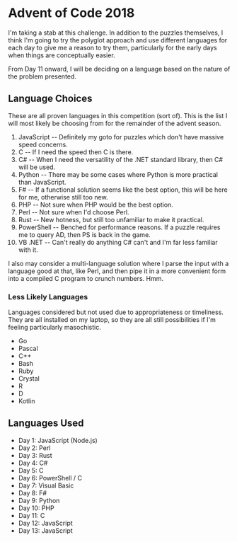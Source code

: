 # Advent of Code 2018

I'm taking a stab at this challenge. In addition to the puzzles themselves, I think I'm going to try the polyglot approach and use different languages for each day to give me a reason to try them, particularly for the early days when things are conceptually easier.

From Day 11 onward, I will be deciding on a language based on the nature of the problem presented.

## Language Choices

These are all proven languages in this competition (sort of). This is the list I will most likely be choosing from for the remainder of the advent season.

  1. JavaScript -- Definitely my goto for puzzles which don't have massive speed concerns.
  1. C -- If I need the speed then C is there.
  1. C# -- When I need the versatility of the .NET standard library, then C# will be used.
  1. Python -- There may be some cases where Python is more practical than JavaScript.
  1. F# -- If a functional solution seems like the best option, this will be here for me, otherwise still too new.
  1. PHP -- Not sure when PHP would be the best option.
  1. Perl -- Not sure when I'd choose Perl.
  1. Rust -- New hotness, but still too unfamiliar to make it practical.
  1. PowerShell -- Benched for performance reasons. If a puzzle requires me to query AD, then PS is back in the game.
  1. VB .NET -- Can't really do anything C# can't and I'm far less familiar with it.

I also may consider a multi-language solution where I parse the input with a language good at that, like Perl, and then pipe it in a more convenient form into a compiled C program to crunch numbers. Hmm.

### Less Likely Languages

Languages considered but not used due to appropriateness or timeliness. They are all installed on my laptop, so they are all still possibilities if I'm feeling particularly masochistic.

  * Go
  * Pascal
  * C++
  * Bash
  * Ruby
  * Crystal
  * R
  * D
  * Kotlin

## Languages Used

  * Day 1: JavaScript (Node.js)
  * Day 2: Perl
  * Day 3: Rust
  * Day 4: C#
  * Day 5: C
  * Day 6: PowerShell / C
  * Day 7: Visual Basic
  * Day 8: F#
  * Day 9: Python
  * Day 10: PHP
  * Day 11: C
  * Day 12: JavaScript
  * Day 13: JavaScript
